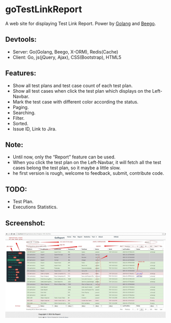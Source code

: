 goTestLinkReport
================

A web site for displaying Test Link Report. 
Power by [Golang](http://golang.org) and [Beego](https://github.com/astaxie/beego).

## Devtools:
* Server: Go(Golang, Beego, X-ORM), Redis(Cache)
* Client: Go, js(jQuery, Ajax), CSS(Bootstrap), HTML5

## Features:
* Show all test plans and test case count of each test plan.
* Show all test cases when click the test plan which displays on the Left-Navbar.
* Mark the test case with different color according the status.
* Paging.
* Searching.
* Filter.
* Sorted.
* Issue ID, Link to Jira.

## Note:
* Until now, only the “Report” feature can be used.
* When you click the test plan on the Left-Navbar, it will fetch all the test cases belong the test plan, so it maybe a little slow.
* he first version is rough, welcome to feedback, submit, contribute code.

## TODO:
* Test Plan.
* Executions Statistics.

## Screenshot:
![Screenshot taken July 24 2014](static/img/Report.jpg)